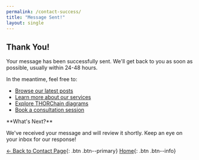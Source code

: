 ```yaml
---
permalink: /contact-success/
title: "Message Sent!"
layout: single
---
```


## Thank You!

Your message has been successfully sent. We'll get back to you as soon as possible, usually within 24-48 hours.

In the meantime, feel free to:

- [Browse our latest posts](/categories/)
- [Learn more about our services](/services/)
- [Explore THORChain diagrams](/THORChainDiagrams/)
- [Book a consultation session](/contact/#book-a-session)

<div class="notice--success" markdown="1">
**What's Next?**

We've received your message and will review it shortly. Keep an eye on your inbox for our response!
</div>

[← Back to Contact Page](/contact/){: .btn .btn--primary}
[Home](/){: .btn .btn--info}
